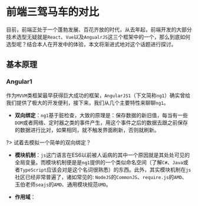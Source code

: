 # 前端三驾马车的对比

目前，前端正处于一个蓬勃发展、百花齐放的时代，从去年起，前端开发的大部分技术选型无疑就是`React`、`Vue`以及`AngualrJS`这三个框架中的一个，那么到底如何选型呢？结合本人在开发中的体验，本文将渐进式地对这个话题进行探讨。

## 基本原理

### Angular1

作为`MVVM`类框架最早获得巨大成功的框架，`AngularJS1`（下文简称`ng1`）确实曾给我们提供了极大的开发便利，接下来，我们从几个主要特性来聊聊`ng1`。

- **双向绑定**：`ng1`基于脏检查，大致的原理是：保存数据的新旧值，每当有一些`DOM`或者网络、定时器之类的事件产生，用这个事件之后的数据去跟之前保存的数据进行比对，如果相同，就不触发界面刷新，否则就刷新。

?> 试着去模拟一个简单的双向绑定？

- **模块机制**：`js`这门语言在ES6以前被人诟病的其中一个原因就是其处处可见的全局变量。而模块机制便是是`ng1`提供的一个类似命名空间（了解`C#`、`Java`或者`TypeScript`应该会对是这个名词很熟悉）的东西。此外，其实模块机制在`js`社区已经非常普遍了，诸如常见的: `NodeJS`的`CommonJS`、`require.js`的`AMD`、玉伯老师`seajs`的`AMD`、通用模块规范`UMD`。

- **作用域**：
